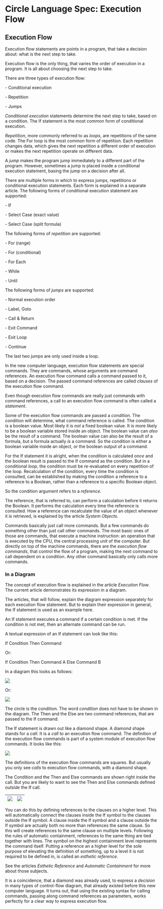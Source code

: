 ﻿Circle Language Spec: Execution Flow
====================================

Execution Flow
--------------

Execution flow statements are points in a program, that take a decision about: what is the next step to take.

Execution flow is the only thing, that varies the order of execution in a program. It is all about choosing the next step to take.

There are three types of execution flow:

\- Conditional execution

\- Repetition

\- Jumps

*Conditional execution* statements determine the next step to take, based on a condition. The If statement is the most common form of conditional execution.

*Repetition*, more commonly referred to as *loops*, are repetitions of the same code. The For loop is the most common form of repetition. Each repetition changes data, which gives the next repetition a different order of execution or makes the next repetition operate on different data.

A *jump* makes the program jump immediately to a different part of the program. However, sometimes a jump is placed inside a conditional execution statement, basing the jump on a decision after all.

There are multiple forms in which to express jumps, repetitions or conditional execution statements. Each form is explained in a separate article. The following forms of conditional execution statement are supported:



\- If

\- Select Case (exact value)

\- Select Case (split formula)

The following forms of *repetition* are supported:

\- For (range)

\- For (conditional)

\- For Each

\- While

\- Until

The following forms of *jumps* are supported:

\- Normal execution order

\- Label, Goto

\- Call & Return

\- Exit Command

\- Exit Loop

\- Continue

The last two jumps are only used inside a loop.

In the new computer language, execution flow statements are special commands. They are commands, whose arguments are command references. An execution flow command calls a command passed to it, based on a decision. The passed command references are called *clauses* of the execution flow command.

Even though execution flow commands are really just commands with command references, a call to an execution flow command is often called a *statement*.

Some of the execution flow commands are passed a *condition*. The condition will determine, what command reference is called. The condition is a boolean value. Most likely it is *not* a fixed boolean value. It is more likely to be a boolean variable stored inside an object. The boolean value can *also* be the result of a command. The boolean value can also be the result of a formula, but a formula actually *is* a command. So the condition is either a boolean variable inside an object, or the boolean output of a command.

For the If statement it is alright, when the condition is calculated *once* and the boolean result is passed to the If command as the condition. But in a conditional *loop*, the condition must be re-evaluated on every repetition of the loop. Recalculation of the condition, every time the condition is consulted, can be established by making the condition a reference to a reference to a Boolean, rather than a reference to a specific Boolean object.

So the condition argument refers to a *reference*.

The reference, that is referred to, can perform a calculation before it returns the Boolean. It performs the calculation every time the reference is consulted. How a reference can recalculate the value of an object whenever it is retrieved, is explained by the article *System Objects*.

Commands basically just call more commands. But a few commands do something other than just call other commands. The most basic ones of those are commands, that execute a machine instruction: an operation that is executed by the CPU, the central processing unit of the computer. But directly on top of the machine commands, there are the *execution flow commands*, that control the flow of a program, making the next command to call dependent on a condition. Any other command basically only calls more commands.

### In a Diagram

The concept of execution flow is explained in the article *Execution Flow*. The current article demonstrates its expression in a diagram.

The articles, that will follow, explain the diagram expression separately for each execution flow statement. But to explain their expression in general, the If statement is used as an example here.

An If statement executes a command if a certain condition is met. If the condition is not met, then an alternate command can be run.

A textual expression of an If statement can look like this:

If  Condition  Then  Command

Or:

If  Condition  Then  Command A  Else  Command B

In a diagram this looks as follows:

![](images/1.%20Introduction%20to%20Execution%20Flow.001.png)

Or:

![](images/1.%20Introduction%20to%20Execution%20Flow.002.png)

The circle is the condition. The word *condition* does not have to be shown in the diagram. The Then and the Else are two command references, that are passed to the If command.

The If statement is drawn out like a diamond shape. A diamond shape stands for a *call*. It is a *call* to an execution flow command. The definition of the execution flow commands is part of a system module of execution flow commands. It looks like this:

![](images/1.%20Introduction%20to%20Execution%20Flow.003.png)

The definitions of the execution flow commands are squares. But usually you only see *calls* to execution flow commands, with a diamond shape.

The Condition and the Then and Else commands are shown right inside the call. But you are likely to want to see the Then and Else commands defined *outside* the If call.


|![](images/1.%20Introduction%20to%20Execution%20Flow.004.png)|![](images/1.%20Introduction%20to%20Execution%20Flow.005.png)|
| :-: | :-: |

You can do this by defining references to the clauses on a higher level. This will automatically connect the clauses inside the If symbol to the clauses outside the If symbol. A clause inside the If symbol and a clause outside the If symbol are actually both no more than references the same clause. So this will create references to the same clause on multiple levels. Following the rules of automatic containment, references to the same thing are tied together with lines. The symbol on the highest containment level represents the command itself. Putting a reference an a higher level for the sole purpose of elevating the definition of something, up to a level it is not required to be defined in, is called an *esthetic reference*.

See the articles *Esthetic Reference* and *Automatic Containment* for more about those subjects.

It is a coincidence, that a diamond was already used, to express a *decision* in many types of control-flow diagram, that already existed before this new computer language. It turns out, that using the existing syntax for calling commands, passing along command references as parameters, works perfectly for a clear way to express execution flow.

